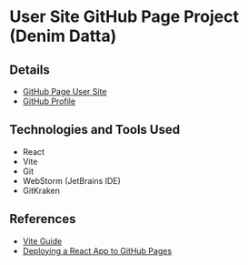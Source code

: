 # User Site GitHub Page Project (Denim Datta)

## Details
* [GitHub Page User Site](https://denimdatta.github.io/)
* [GitHub Profile](https://github.com/denimdatta)


## Technologies and Tools Used
* React
* Vite
* Git
* WebStorm (JetBrains IDE)
* GitKraken

## References
* [Vite Guide](https://vite.dev/guide/)
* [Deploying a React App to GitHub Pages](https://github.com/gitname/react-gh-pages/blob/master/README.md)